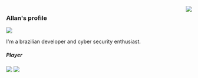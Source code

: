 <img align='right' src="https://github-readme-stats.vercel.app/api?username=allandiegoasilva&show_icons=true&title_color=783c00&text_color=af552e&icon_color=783c00&bg_color=f8efd4&cache_seconds=2300">

### Allan's profile

<img src="https://img.shields.io/static/v1?label=Overview&message=Allan&color=f8efd4&style=for-the-badge&logo=GitHub">

<p>
  I'm a brazilian developer and cyber security enthusiast. 
</p>

##### Player 
<p float="left">
<img src="https://img.shields.io/badge/player-Hack%20the%20box-green"/> 
<img src="https://img.shields.io/badge/player-Try%20hack%20me%20-white"/>
</p>
